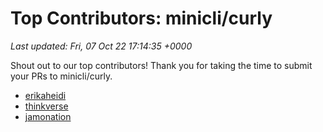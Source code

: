 # Top Contributors: minicli/curly
_Last updated: Fri, 07 Oct 22 17:14:35 +0000_

Shout out to our top contributors! Thank you for taking the time to submit your PRs to minicli/curly.

- [erikaheidi](https://github.com/erikaheidi)
- [thinkverse](https://github.com/thinkverse)
- [jamonation](https://github.com/jamonation)


